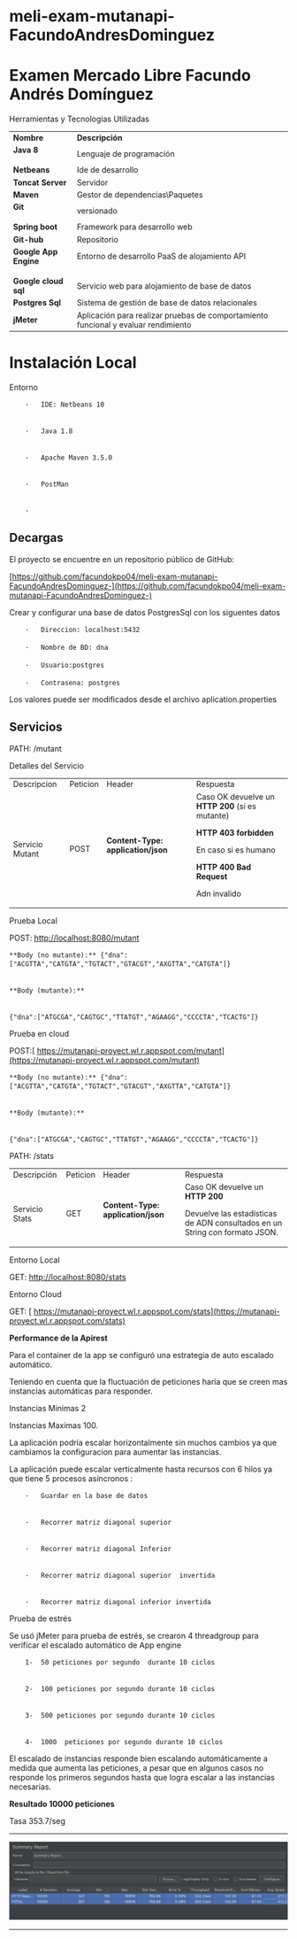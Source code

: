 # meli-exam-mutanapi-FacundoAndresDominguez



<h1>Examen Mercado Libre Facundo Andrés Domínguez</h1>

 

Herramientas y Tecnologías Utilizadas

 


<table>
  <tr>
   <td><strong>Nombre</strong>
   </td>
   <td><strong>Descripción</strong>
   </td>
  </tr>
  <tr>
   <td><strong>Java 8</strong>
<p>
 
   </td>
   <td>Lenguaje de programación
   </td>
  </tr>
  <tr>
   <td><strong>Netbeans</strong>
   </td>
   <td>Ide de desarrollo
   </td>
  </tr>
  <tr>
   <td><strong>Toncat Server</strong>
   </td>
   <td>Servidor
   </td>
  </tr>
  <tr>
   <td><strong>Maven</strong>
   </td>
   <td>Gestor de dependencias\Paquetes
   </td>
  </tr>
  <tr>
   <td><strong>Git</strong>
<p>
 
   </td>
   <td>versionado
   </td>
  </tr>
  <tr>
   <td><strong>Spring boot</strong>
   </td>
   <td>Framework para desarrollo web
   </td>
  </tr>
  <tr>
   <td><strong>Git-hub</strong>
   </td>
   <td>Repositorio
   </td>
  </tr>
  <tr>
   <td><strong>Google App Engine</strong>
<p>
 
   </td>
   <td>Entorno de desarrollo PaaS de alojamiento API
<p>
 
   </td>
  </tr>
  <tr>
   <td><strong>Google cloud sql</strong>
   </td>
   <td>Servicio web para alojamiento de base de datos
   </td>
  </tr>
  <tr>
   <td><strong>Postgres Sql</strong>
   </td>
   <td>Sistema de gestión de base de datos relacionales
   </td>
  </tr>
  <tr>
   <td><strong>jMeter</strong>
   </td>
   <td>Aplicación para realizar pruebas de comportamiento funcional y evaluar rendimiento
   </td>
  </tr>
</table>



# 


# **Instalación Local**

Entorno


        ·  	IDE: Netbeans 10


        ·  	Java 1.8


        ·  	Apache Maven 3.5.0


        ·  	PostMan


        ·  	 

 


## **Decargas**

El proyecto se encuentre en un repositorio público de GitHub:

 

[https://github.com/facundokpo04/meli-exam-mutanapi-FacundoAndresDominguez-](https://github.com/facundokpo04/meli-exam-mutanapi-FacundoAndresDominguez-)

 

Crear y configurar una base de datos PostgresSql con los siguentes datos

        ·  	Direccion: localhost:5432

        ·  	Nombre de BD: dna

        ·  	Usuario:postgres

        ·  	Contrasena: postgres

Los valores puede ser modificados desde el archivo aplication.properties

 


## 


## **Servicios**

 

PATH: /mutant

 

Detalles del Servicio


<table>
  <tr>
   <td>Descripcion
   </td>
   <td>Peticion
   </td>
   <td>Header
   </td>
   <td>Respuesta
   </td>
  </tr>
  <tr>
   <td>Servicio Mutant
   </td>
   <td>POST
   </td>
   <td><strong>Content-Type: application/json</strong>
<p>
 
   </td>
   <td>Caso OK devuelve un <strong>HTTP 200</strong> (si es mutante)
<p>
<strong>HTTP 403 </strong> <strong>forbidden</strong>
<p>
En caso si es humano
<p>
<strong>HTTP 400 Bad Request</strong>
<p>
Adn invalido
<p>
 
   </td>
  </tr>
</table>


 

Prueba Local

 

   POST:  [ http://localhost:8080/mutant](http://localhost:8080/mutant)

 


    **Body (no mutante):** {"dna":["ACGTTA","CATGTA","TGTACT","GTACGT","AXGTTA","CATGTA"]}


    **Body (mutante):**


    {"dna":["ATGCGA","CAGTGC","TTATGT","AGAAGG","CCCCTA","TCACTG"]}


     

Prueba en cloud

 

POST:[ https://mutanapi-proyect.wl.r.appspot.com/mutant](https://mutanapi-proyect.wl.r.appspot.com/mutant)

 


    **Body (no mutante):** {"dna":["ACGTTA","CATGTA","TGTACT","GTACGT","AXGTTA","CATGTA"]}


    **Body (mutante):**


    {"dna":["ATGCGA","CAGTGC","TTATGT","AGAAGG","CCCCTA","TCACTG"]}

 


     



PATH: /stats

 


<table>
  <tr>
   <td>Descripción
   </td>
   <td>Peticion
   </td>
   <td>Header
   </td>
   <td>Respuesta
   </td>
  </tr>
  <tr>
   <td>Servicio Stats
   </td>
   <td>GET
   </td>
   <td><strong>Content-Type: application/json</strong>
<p>
 
   </td>
   <td>Caso OK devuelve un <strong>HTTP 200</strong>
<p>
Devuelve las estadísticas de ADN consultados en un String con formato JSON.
<p>
 
   </td>
  </tr>
</table>


 

           

Entorno Local

 

 

   GET:  [ http://localhost:8080/stats](http://localhost:8080/stats)

 

Entorno Cloud

 

   GET:  [ https://mutanapi-proyect.wl.r.appspot.com/stats](https://mutanapi-proyect.wl.r.appspot.com/stats)

 

 

**Performance de la Apirest**

 

Para el container de la app se configuró una estrategia de auto escalado automático.

Teniendo en cuenta que la fluctuación de peticiones haría que se creen mas instancias automáticas para responder.

Instancias Minimas 2

Instancias Maximas 100.

La aplicación podría escalar horizontalmente sin muchos cambios ya que cambiamos la configuracion para aumentar las instancias.

 

La aplicación puede escalar verticalmente hasta recursos con 6 hilos ya que tiene 5 procesos asíncronos :


        ·  	Guardar en la base de datos


        ·  	Recorrer matriz diagonal superior


        ·  	Recorrer matriz diagonal Inferior


        ·  	Recorrer matriz diagonal superior  invertida


        ·  	Recorrer matriz diagonal inferior invertida

 

Prueba de estrés

 

Se usó jMeter para prueba de estrés, se crearon 4 threadgroup para verificar el escalado automático de App engine


        1-	50 peticiones por segundo  durante 10 ciclos


        2-	100 peticiones por segundo durante 10 ciclos


        3-	500 peticiones por segundo durante 10 ciclos


        4-	1000  peticiones por segundo durante 10 ciclos

El escalado de instancias responde bien escalando automáticamente a medida que aumenta las peticiones, a pesar que en algunos casos no responde los primeros segundos hasta que logra escalar a las instancias necesarias.

 

**Resultado 10000 peticiones**

 Tasa 353.7/seg


*********
![alt text](https://github.com/facundokpo04/meli-exam-mutanapi/blob/master/Test%20Jmeter.png "Test jMeter")
*********



